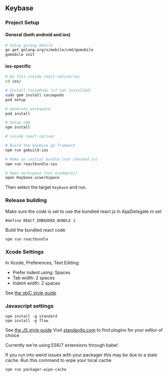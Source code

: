 ## Keybase

### Project Setup

#### General (both android and ios)

```sh
# Setup golang mobile
go get golang.org/x/mobile/cmd/gomobile
gomobile init
```

#### ios-specific
```sh
# Do this inside react-native/ios
cd ios/

# Install CocoaPods (if not installed)
sudo gem install cocoapods
pod setup

# Generate workspace
pod install

# Setup npm
npm install
```

```sh
# inside react-native/

# Build the keybase go framwork
npm run gobuild-ios

# Make an initial bundle (not checked in)
npm run reactbundle-ios

# Open workspace (not xcodeproj)
open Keybase.xcworkspace
```

Then select the target ```Keybase``` and run.

### Release building

Make sure the code is set to use the bundled react js
In AppDelegate.m set


```
#define REACT_EMBEDDED_BUNDLE 1
```

Build the bundled react code
```
npm run reactbundle
```

### Xcode Settings

In Xcode, Preferences, Text Editing:

* Prefer indent using: Spaces
* Tab width: 2 spaces
* Indent width: 2 spaces

See [the objC style guide](../osx/STYLEGUIDE.md)

### Javascript settings

```
npm install -g standard
npm install -g flow
```

See [the JS style guide](standardjs.com)
Visit [standardjs.com](http://standardjs.com/#text-editor-plugins) to find plugins for your editor of choice

Currently we're using ES6/7 extensions through babel

If you run into weird issues with your packager this may be due to a stale cache. Run this command to wipe your local cache
```
npm run packager-wipe-cache
```
